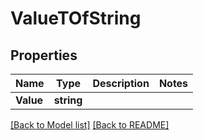 # ValueTOfString
## Properties
Name | Type | Description | Notes
------------ | ------------- | ------------- | -------------
**Value** | **string** |  | 


[[Back to Model list]](Models.md) [[Back to README]](README.md)

